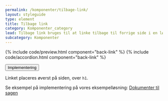 ```yaml
---
permalink: /komponenter/tilbage-link/
layout: styleguide
type: element
title: Tilbage link
category: Komponenter_category
lead: Tilbage link bruges til at linke tilbage til forrige side i en løsning.
subcategory: Komponenter
---
```

{% include code/preview.html component="back-link" %}
{% include code/accordion.html component="back-link" %}
<div class="accordion accordion-bordered">
  <button class="button-unstyled accordion-button"
    aria-expanded="false" aria-controls="documentation-backlink">
    Implementering
  </button>
  <div id="documentation-backlink" class="accordion-content">
    <p>Linket placeres øverst på siden, over <code>h1</code>.</p>
    <p>Se eksempel på implementering på vores eksempelløsning: <a href="/pages/eksempler/vedhaeft-fil/fil-1/">Dokumenter til sagen</a></p>   
  </div>
</div>
